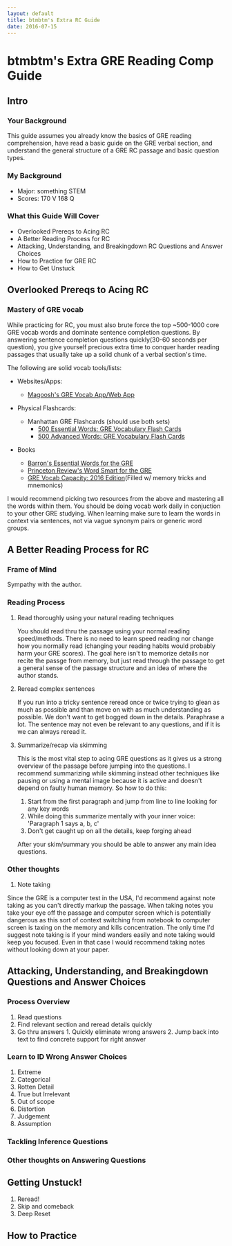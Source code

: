 ```yaml
---
layout: default
title: btmbtm's Extra RC Guide
date: 2016-07-15
---
```


# btmbtm's Extra GRE Reading Comp Guide


## Intro 

### Your Background 

This guide assumes you already know the basics of GRE reading comprehension, have read a basic guide on the GRE verbal section, and understand the general structure of a GRE RC passage and basic question types. 

### My Background 

- Major: something STEM
- Scores: 170 V 168 Q 

### What this Guide Will Cover

- Overlooked Prereqs to Acing RC
- A Better Reading Process for RC
- Attacking, Understanding, and Breakingdown RC Questions and Answer Choices
- How to Practice for GRE RC
- How to Get Unstuck 

## Overlooked Prereqs to Acing RC

### Mastery of GRE vocab

While practicing for RC, you must also brute force the top ~500-1000 core GRE vocab words and dominate sentence completion questions. By answering sentence completion questions quickly(30-60 seconds per question), you give yourself precious extra time to conquer harder reading passages that usually take up a solid chunk of a verbal section's time.

The following are solid vocab tools/lists: 
  
- Websites/Apps: 
  
  - [Magoosh's GRE Vocab App/Web App](https://gre.magoosh.com/flashcards/vocabulary)
    
- Physical Flashcards: 
  
  - Manhattan GRE Flashcards (should use both sets)
    - [500 Essential Words: GRE Vocabulary Flash Cards](http://amzn.to/2aed2n1)
    - [500 Advanced Words: GRE Vocabulary Flash Cards](http://amzn.to/2amYkzJ)
    
- Books

  - [Barron's Essential Words for the GRE](http://amzn.to/2animnM)
  - [Princeton Review's Word Smart for the GRE](http://amzn.to/2aedwtA)
  - [GRE Vocab Capacity: 2016 Edition](http://amzn.to/2anhVKk)(Filled w/ memory tricks and mnemonics) 

I would recommend picking two resources from the above and mastering all the words within them. You should be doing vocab work daily in conjuction to your other GRE studying. When learning make sure to learn the words in context via sentences, not via vague synonym pairs or generic word groups.


## A Better Reading Process for RC

### Frame of Mind

  Sympathy with the author.
  
### Reading Process
1. Read thoroughly using your natural reading techniques

    You should read thru the passage using your normal reading speed/methods. There is no need to learn speed reading nor change how you normally read (changing your reading habits would probably harm your GRE scores). The goal here isn't to memorize details nor recite the passge from memory, but just read through the passage to get a general sense of the passage structure and an idea of where the author stands. 

2. Reread complex sentences

    If you run into a tricky sentence reread once or twice trying to glean as much as possible and than move on with as much understanding as possible. We don't want to get bogged down in the details. Paraphrase a lot. The sentence may not even be relevant to any questions, and if it is we can always reread it. 

3. Summarize/recap via skimming

    This is the most vital step to acing GRE questions as it gives us a strong overview of the passage before jumping into the questions. I recommend summarizing while skimming instead other techniques like pausing or using a mental image because it is active and doesn't depend on faulty human memory. So how to do this: 

    1. Start from the first paragraph and jump from line to line looking for any key words
    2. While doing this summarize mentally with your inner voice: 'Paragraph 1 says a, b, c' 
    3. Don't get caught up on all the details, keep forging ahead
      
    After your skim/summary you should be able to answer any main idea questions. 


### Other thoughts 

1. Note taking
  
  Since the GRE is a computer test in the USA, I'd recommend against note taking as you can't directly markup the passage. When taking notes you take your eye off the passage and computer screen which is potentially dangerous as this sort of context switching from notebook to computer screen is taxing on the memory and kills concentration. The only time I'd suggest note taking is if your mind wanders easily and note taking would keep you focused. Even in that case I would recommend taking notes without looking down at your paper. 

## Attacking, Understanding, and Breakingdown Questions and Answer Choices

### Process Overview

  1. Read questions
  2. Find relevant section and reread details quickly
  3. Go thru answers
    1. Quickly eliminate wrong answers
    2. Jump back into text to find concrete support for right answer

### Learn to ID Wrong Answer Choices

  1. Extreme
  2. Categorical 
  2. Rotten Detail
  3. True but Irrelevant
  4. Out of scope
  5. Distortion
  6. Judgement
  7. Assumption
  
### Tackling Inference Questions 

### Other thoughts on Answering Questions

## Getting Unstuck!

1. Reread!
2. Skip and comeback
3. Deep Reset


## How to Practice 


  



